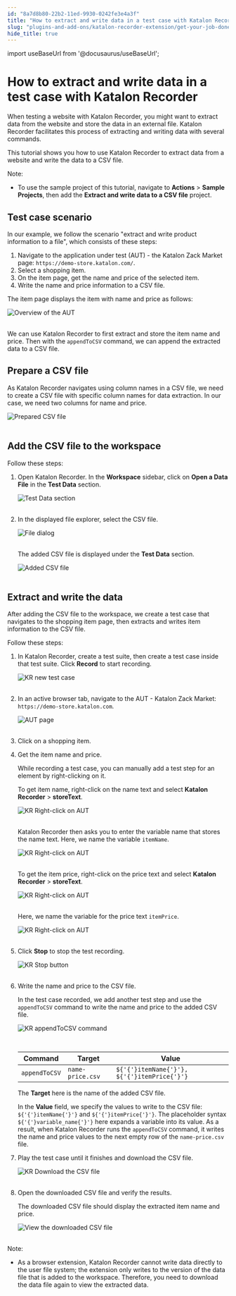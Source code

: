 ```yaml
---
id: "8a7d8b80-22b2-11ed-9930-0242fe3e4a3f"
title: "How to extract and write data in a test case with Katalon Recorder"
slug: "plugins-and-add-ons/katalon-recorder-extension/get-your-job-done/automate-scenarios/how-to-extract-and-write-data-in-a-test-case-with-katalon-recorder"
hide_title: true
---
```

import useBaseUrl from '@docusaurus/useBaseUrl';


# <a id="id" class="anchor_top_offset"/><a id="ariaid-title1" class="anchor_top_offset"/>How to extract and write data in a test case with <span xmlns="http://www.w3.org/1999/xhtml" className="ph">Katalon Recorder</span> 

<p xmlns="http://www.w3.org/1999/xhtml" className="p">When testing a website with Katalon Recorder, you might want to   extract data from the website and store the data in an external   file. Katalon Recorder facilitates this process of extracting and   writing data with several commands.</p> 
<p xmlns="http://www.w3.org/1999/xhtml" className="p">This tutorial shows you how to use Katalon Recorder to extract   data from a website and write the data to a CSV file.</p> 
<div xmlns="http://www.w3.org/1999/xhtml" className="note note note_note"><span className="note__title">Note:</span> 
  <ul className="ul"><li className="li">To use the sample project of this tutorial, navigate to
      <strong className="ph b">Actions</strong> &gt; <strong className="ph b">Sample Projects</strong>,
      then add the <strong className="ph b">Extract and write data to a CSV file</strong>
      project.</li></ul>
</div>

## <a id="id_1" class="anchor_top_offset"/>Test case scenario

<p xmlns="http://www.w3.org/1999/xhtml" className="p">In our example, we follow the scenario "extract and write product information to a file", which consists of these steps:</p> 
<ol xmlns="http://www.w3.org/1999/xhtml" className="ol"><li className="li">Navigate to the application under test (AUT) - the Katalon Zack Market page: <code className="ph codeph">https://demo-store.katalon.com/</code>.</li><li className="li">Select a shopping item.</li><li className="li">On the item page, get the name and price of the selected item.</li><li className="li">Write the name and price information to a CSV file.</li></ol> 
<p xmlns="http://www.w3.org/1999/xhtml" className="p">The item page displays the item with name and price as follows:</p> 
<p xmlns="http://www.w3.org/1999/xhtml" className="p"> <img className="image" src={useBaseUrl("https://github.com/katalon-studio/docs-images/raw/master/katalon-recorder/docs/write-and-extract-data/AUT-overview.png")} alt="Overview of the AUT" /><br /><br /> </p> 
<p xmlns="http://www.w3.org/1999/xhtml" className="p">We can use Katalon Recorder to first extract and store the item name and price. Then with the <code className="ph codeph">appendToCSV</code> command, we can append the extracted data to a CSV file.</p> 

## <a id="id_2" class="anchor_top_offset"/>Prepare a CSV file

<p xmlns="http://www.w3.org/1999/xhtml" className="p">As Katalon Recorder navigates using column names in a CSV file, we need to create a CSV file with specific column names for data extraction. In our case, we need two columns for name and price.</p> 
<p xmlns="http://www.w3.org/1999/xhtml" className="p"> <img className="image" src={useBaseUrl("https://github.com/katalon-studio/docs-images/raw/master/katalon-recorder/docs/write-and-extract-data/KR-Sample-CSV.png")} alt="Prepared CSV file" /><br /><br /> </p> 

## <a id="id_3" class="anchor_top_offset"/>Add the CSV file to the workspace

<p xmlns="http://www.w3.org/1999/xhtml" className="p">Follow these steps:</p> 
<ol xmlns="http://www.w3.org/1999/xhtml" className="ol"><li className="li">     <p className="p">Open Katalon Recorder. In the <strong className="ph b">Workspace</strong> sidebar, click on <strong className="ph b">Open a Data File</strong> in the <strong className="ph b">Test Data</strong> section.</p>     <p className="p"> <img className="image" src={useBaseUrl("https://github.com/katalon-studio/docs-images/raw/master/katalon-recorder/docs/write-and-extract-data/KR-5.8.0-Add-test-data.png")} alt="Test Data section" /><br /><br />     </p>   </li><li className="li">     <p className="p">In the displayed file explorer, select the CSV file.</p>     <p className="p"> <img className="image" src={useBaseUrl("https://github.com/katalon-studio/docs-images/raw/master/katalon-recorder/docs/write-and-extract-data/KR-5.8.0-file-explorer.png")} alt="File dialog" /><br /><br />     </p>     <p className="p">The added CSV file is displayed under the <strong className="ph b">Test Data</strong> section.</p>     <p className="p"> <img className="image" src={useBaseUrl("https://github.com/katalon-studio/docs-images/raw/master/katalon-recorder/docs/write-and-extract-data/KR-5.8.0-Added-test-data.png")} alt="Added CSV file" /><br /><br />     </p>   </li></ol> 

## <a id="id_4" class="anchor_top_offset"/>Extract and write the data

<p xmlns="http://www.w3.org/1999/xhtml" className="p">After adding the CSV file to the workspace, we create a test case that navigates to the shopping item page, then extracts and writes item information to the CSV file.</p> 
<p xmlns="http://www.w3.org/1999/xhtml" className="p">Follow these steps:</p> 
<ol xmlns="http://www.w3.org/1999/xhtml" className="ol"><li className="li">     <p className="p">In Katalon Recorder, create a test suite, then create a test case inside that test suite. Click <strong className="ph b">Record</strong> to start recording.</p>     <p className="p"> <img className="image" src={useBaseUrl("https://github.com/katalon-studio/docs-images/raw/master/katalon-recorder/docs/write-and-extract-data/KR-5.8.0-New-test-case.png")} alt="KR new test case" /><br /><br />     </p>   </li><li className="li">     <p className="p">In an active browser tab, navigate to the AUT - Katalon Zack Market: <code className="ph codeph">https://demo-store.katalon.com</code>.</p>     <p className="p"> <img className="image" src={useBaseUrl("https://github.com/katalon-studio/docs-images/raw/master/katalon-recorder/docs/write-and-extract-data/KR-5.8.0-AUT-page.png")} alt="AUT page" /><br /><br />     </p>   </li><li className="li">     <p className="p">Click on a shopping item.</p>   </li><li className="li">     <p className="p">Get the item name and price.</p>     <p className="p">While recording a test case, you can manually add a test step for an element by right-clicking on it.</p>     <p className="p">To get item name, right-click on the name text and select <strong className="ph b">Katalon Recorder</strong> &gt; <strong className="ph b">storeText</strong>.</p>     <p className="p"> <img className="image" src={useBaseUrl("https://github.com/katalon-studio/docs-images/raw/master/katalon-recorder/docs/write-and-extract-data/KR-5.8.0-right-click-store-text-cropped.png")} alt="KR Right-click on AUT" /><br /><br />     </p>     <p className="p">Katalon Recorder then asks you to enter the variable name that stores the name text. Here, we name the variable <code className="ph codeph">itemName</code>.</p>     <p className="p"> <img className="image" src={useBaseUrl("https://github.com/katalon-studio/docs-images/raw/master/katalon-recorder/docs/write-and-extract-data/KR-5.8.0-Enter-variable-name-for-item-name.png")} alt="KR Right-click on AUT" /><br /><br />     </p>     <p className="p">To get the item price, right-click on the price text and select <strong className="ph b">Katalon Recorder</strong> &gt; <strong className="ph b">storeText</strong>.</p>     <p className="p"> <img className="image" src={useBaseUrl("https://github.com/katalon-studio/docs-images/raw/master/katalon-recorder/docs/write-and-extract-data/KR-5.8.0-right-lick-store-text-item-price-cropped.png")} alt="KR Right-click on AUT" /><br /><br />     </p>     <p className="p">Here, we name the variable for the price text <code className="ph codeph">itemPrice</code>.</p>     <p className="p"> <img className="image" src={useBaseUrl("https://github.com/katalon-studio/docs-images/raw/master/katalon-recorder/docs/write-and-extract-data/KR-5.8.0-Enter-variable-name-for-item-price.png")} alt="KR Right-click on AUT" /><br /><br />     </p>   </li><li className="li">     <p className="p">Click <strong className="ph b">Stop</strong> to stop the test recording.</p>     <p className="p"> <img className="image" src={useBaseUrl("https://github.com/katalon-studio/docs-images/raw/master/katalon-recorder/docs/write-and-extract-data/KR-5.8.0-stop-button.png")} alt="KR Stop button" /><br /><br />     </p>   </li><li className="li">     <p className="p">Write the name and price to the CSV file.</p>     <p className="p">In the test case recorded, we add another test step and use the <code className="ph codeph">appendToCSV</code> command to write the name and price to the added CSV file.</p>     <p className="p"> <img className="image" src={useBaseUrl("https://github.com/katalon-studio/docs-images/raw/master/katalon-recorder/docs/write-and-extract-data/KR-5.8.0-appendToCSV-command.png")} alt="KR appendToCSV command" /><br /><br />     </p>     <table className="table anchor_top_offset" id="id_4__116bc8a6-9e0c-4d4a-b964-aa655a8a95c5"><caption /><thead className="thead"><tr className><th className="entry anchor_top_offset" id="id_4__116bc8a6-9e0c-4d4a-b964-aa655a8a95c5__entry__1">Command</th><th className="entry anchor_top_offset" id="id_4__116bc8a6-9e0c-4d4a-b964-aa655a8a95c5__entry__2">Target</th><th className="entry anchor_top_offset" id="id_4__116bc8a6-9e0c-4d4a-b964-aa655a8a95c5__entry__3">Value</th></tr></thead><tbody className="tbody"><tr className><td className="entry" headers="id_4__116bc8a6-9e0c-4d4a-b964-aa655a8a95c5__entry__1 id_4__116bc8a6-9e0c-4d4a-b964-aa655a8a95c5__entry__2 id_4__116bc8a6-9e0c-4d4a-b964-aa655a8a95c5__entry__3 "> <code className="ph codeph">appendToCSV</code>           </td><td className="entry" headers="id_4__116bc8a6-9e0c-4d4a-b964-aa655a8a95c5__entry__1 id_4__116bc8a6-9e0c-4d4a-b964-aa655a8a95c5__entry__2 id_4__116bc8a6-9e0c-4d4a-b964-aa655a8a95c5__entry__3 "> <code className="ph codeph">name-price.csv</code>           </td><td className="entry" headers="id_4__116bc8a6-9e0c-4d4a-b964-aa655a8a95c5__entry__1 id_4__116bc8a6-9e0c-4d4a-b964-aa655a8a95c5__entry__2 id_4__116bc8a6-9e0c-4d4a-b964-aa655a8a95c5__entry__3 "> <code className="ph codeph">${'{'}itemName{'}'}, ${'{'}itemPrice{'}'}</code>           </td></tr></tbody></table>     <p className="p">The <strong className="ph b">Target</strong> here is the name of the added CSV file.</p>     <p className="p">In the <strong className="ph b">Value</strong> field, we specify the values to write to the CSV file: <code className="ph codeph">${'{'}itemName{'}'}</code> and <code className="ph codeph">${'{'}itemPrice{'}'}</code>. The placeholder syntax <code className="ph codeph">${'{'}variable_name{'}'}</code> here expands a variable into its value. As a result, when Katalon Recorder runs the <code className="ph codeph">appendToCSV</code> command, it writes the name and price values to the next empty row of the <code className="ph codeph">name-price.csv</code> file.</p>   </li><li className="li">     <p className="p">Play the test case until it finishes and download the CSV file.</p>     <p className="p"> <img className="image" src={useBaseUrl("https://github.com/katalon-studio/docs-images/raw/master/katalon-recorder/docs/write-and-extract-data/KR-5.8.0-click-download-test-data.png")} alt="KR Download the CSV file" /><br /><br />     </p>   </li><li className="li">     <p className="p">Open the downloaded CSV file and verify the results.</p>     <p className="p">The downloaded CSV file should display the extracted item name and price.</p>     <p className="p"> <img className="image" src={useBaseUrl("https://github.com/katalon-studio/docs-images/raw/master/katalon-recorder/docs/write-and-extract-data/Downloaded-CSV.png")} alt="View the downloaded CSV file" /><br /><br />     </p>   </li></ol> 
<div xmlns="http://www.w3.org/1999/xhtml" className="note note note_note"><span className="note__title">Note:</span> 
  <ul className="ul"><li className="li">As a browser extension, Katalon Recorder cannot write data directly to the user file system; the extension only writes to the version of the data file that is added to the workspace. Therefore, you need to download the data file again to view the extracted data.</li></ul>
</div>

